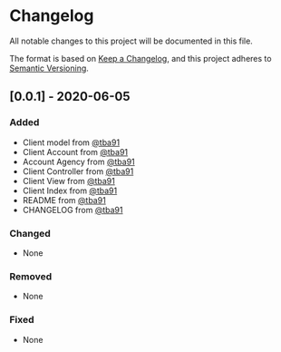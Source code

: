 # Changelog

All notable changes to this project will be documented in this file.

The format is based on [Keep a Changelog](https://keepachangelog.com/en/1.0.0/),
and this project adheres to [Semantic Versioning](https://semver.org/spec/v2.0.0.html).


## [0.0.1] - 2020-06-05

### Added

- Client model from [@tba91](http://github.com/tba91)
- Client Account from [@tba91](http://github.com/tba91)
- Account Agency from [@tba91](http://github.com/tba91)
- Client Controller from [@tba91](http://github.com/tba91)
- Client View from [@tba91](http://github.com/tba91)
- Client Index from [@tba91](http://github.com/tba91)
- README from [@tba91](http://github.com/tba91)
- CHANGELOG from [@tba91](http://github.com/tba91)

### Changed
- None

### Removed

- None

### Fixed

- None
